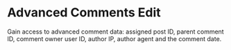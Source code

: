 # Advanced Comments Edit

Gain access to advanced comment data: assigned post ID, parent comment ID, comment owner user ID, author IP, author agent and the comment date.
